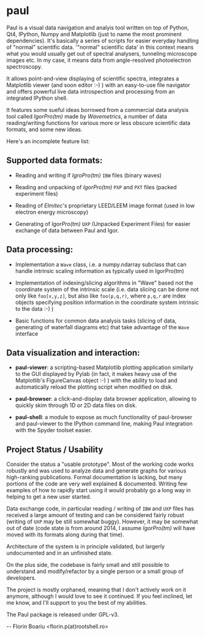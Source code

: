 paul
====

Paul is a visual data navigation and analyis tool written on top of Python,
Qt4, IPython, Numpy and Matplotlib (just to name the most prominent
dependencies). It's basically a series of scripts for easier everyday
handling of "normal" scientific data. '"normal" scientific data'
in this context means what you would usually get out of spectral
analysers, tunneling microscope images etc. In my case, it means
data from angle-resolved photoelectron spectroscopy.

It allows point-and-view displaying of scientific spectra, integrates
a Matplotlib viewer (and soon editor :-) ) with an easy-to-use file
navigator and offers powerful live data introspection and processing
from an integrated IPython shell.

It features some sueful ideas borrowed from a commercial data analysis 
tool called *IgorPro(tm)* made by *Wavemetrics*,
a number of data reading/writing functions for various more or less
obscure scientific data formats, and some new ideas.

Here's an incomplete feature list:


Supported data formats:
-----------------------

  - Reading and writing if *IgroPro(tm)* `IBW` files (binary waves)

  - Reading and unpacking of *IgorPro(tm)* `PXP` and `PXT`
    files (packed experiment files)

  - Reading of *Elmitec*'s proprietary LEED/LEEM image format
    (used in low electron energy microscopy)

  - Generating of *IgorPro(tm)* `UXP` (Unpacked Experiment Files)
    for easier exchange of data between Paul and Igor.


Data processing:
----------------

  - Implementation a `Wave` class, i.e. a numpy.ndarray subclass
    that can handle intrinsic scaling information as typically
    used in IgorPro(tm)

  - Implementation of indexing/slicing algorithms in "Wave" based
    not the coordinate system of the intrinsic scale (i.e.
    data slicing can be done not only like `foo[x,y,z]`, but also
    like `foo(p,q,r)`, where `p,q,r` are index objects specifying
    position information in the coordinate system intrinsic to
    the data :-) )

  - Basic functions for common data analysis tasks (slicing
    of data, generating of waterfall diagrams etc) that take
    advantage of the `Wave` interface


Data visualization and interaction:
-----------------------------------

  - **paul-viewer**:  a scripting-based Matplotlib plotting application
                  similarly to the GUI displayed by Pylab (in fact,
                  it makes heavy use of the Matplotlib's FigureCanvas
		  object :-) ) with the ability to load and
                  automatically reload the plotting script when
                  modified on disk.

  - **paul-browser**: a click-and-display data browser application, allowing
                  to quickly skim through 1D or 2D data files on disk.

  - **paul-shell**:   a module to expose as much functionality of 
                  paul-browser and paul-viewer to the IPython command
                  line, making Paul integration with the Spyder
                  toolset easier.


Project Status / Usability 
--------------------------

Consider the status a "usable prototype". Most of the working code
works robustly and was used to analyze data and generate graphs
for various high-ranking publications. Formal documentation is lacking,
but many portions of the code are very well explained & documented.
Writing few examples of how to rapidly start using it would probably
go a long way in helping to get a new user started.

Data exchange code, in particular reading / writing of `IBW` and `UXP`
files has received a large amount of testing and can be considered
fairly robust (writing of `UXP` may be still somewhat buggy). However,
it may be somewhat out of date (code state is from around 2014, I assume
*IgorPro(tm)* will have moved with its formats along during that time).

Architecture of the system is in principle validated, but largerly
undocumented and in an unfinished state.

On the plus side, the codebase is fairly small and still possible
to understand and modify/refactor by a single person or a small
group of developers.

The project is mostly orphaned, meaning that I don't actively work
on it anymore, although I would love to see it continued. If you
feel inclined, let me know, and I'll support to you the best of
my abilities. 

The Paul package is released under GPL-v3.
                  
-- 
Florin Boariu <florin.p(at)rootshell.ro>
